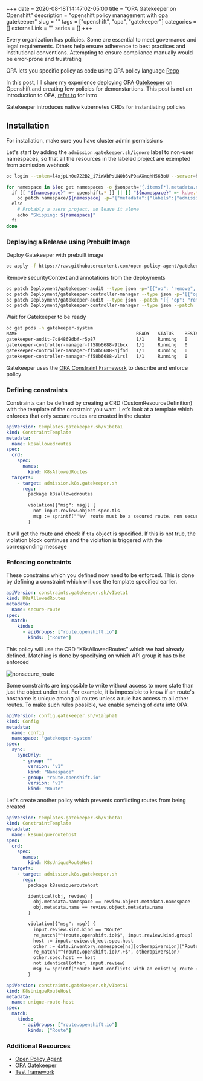 +++ 
date = 2020-08-18T14:47:02-05:00
title = "OPA Gatekeeper on Openshift"
description = "openshift policy management with opa gatekeeper"
slug = "" 
tags = ["openshift", "opa", "gatekeeper"]
categories = []
externalLink = ""
series = []
+++

Every organization has policies. Some are essential to meet governance and legal requirements. Others help ensure adherence to best practices and institutional conventions. Attempting to ensure compliance manually would be error-prone and frustrating

OPA lets you specific policy as code using OPA policy language [Rego](https://www.openpolicyagent.org/docs/latest/policy-language/)

In this post, I'll share my experience deploying OPA [Gatekeeper](https://github.com/open-policy-agent/gatekeeper) on Openshift and creating few policies for demonstartions. This post is not an introduction to OPA, [refer to](https://www.magalix.com/blog/introducing-policy-as-code-the-open-policy-agent-opa) for intro

Gatekeeper introduces native kubernetes CRDs for instantiating policies

## Installation

For installation, make sure you have cluster admin permissions

Let's start by adding the `admission.gatekeeper.sh/ignore` label to non-user namespaces, so that all the resources in the labeled project are exempted from admission webhook

```bash
oc login --token=l4xjpLh0e722B2_i7iWAbPsUNOb6vPDaAXnqhH563oU --server=https://api.cluster-1d4d.sandbox702.opentlc.com:6443

for namespace in $(oc get namespaces -o jsonpath='{.items[*].metadata.name}' | xargs); do
  if [[ "${namespace}" =~ openshift.* ]] || [[ "${namespace}" =~ kube.* ]] || [[ "${namespace}" =~ default ]]; then
    oc patch namespace/${namespace} -p='{"metadata":{"labels":{"admission.gatekeeper.sh/ignore":"true"}}}'
  else
    # Probably a users project, so leave it alone
    echo "Skipping: ${namespace}"
  fi
done
```

### Deploying a Release using Prebuilt Image

Deploy Gatekeeper with prebuilt image

```bash
oc apply -f https://raw.githubusercontent.com/open-policy-agent/gatekeeper/master/deploy/gatekeeper.yaml
```

Remove securityContext and annotations from the deployments

```bash
oc patch Deployment/gatekeeper-audit --type json -p='[{"op": "remove", "path": "/spec/template/metadata/annotations"}]' -n gatekeeper-system
oc patch Deployment/gatekeeper-controller-manager --type json -p='[{"op": "remove", "path": "/spec/template/metadata/annotations"}]' -n gatekeeper-system
oc patch Deployment/gatekeeper-audit --type json --patch '[{ "op": "remove", "path": "/spec/template/spec/containers/0/securityContext" }]' -n gatekeeper-system
oc patch Deployment/gatekeeper-controller-manager --type json --patch '[{ "op": "remove", "path": "/spec/template/spec/containers/0/securityContext" }]' -n gatekeeper-system
```

Wait for Gatekeeper to be ready

```bash
oc get pods -n gatekeeper-system
NAME                                            READY   STATUS    RESTARTS   AGE
gatekeeper-audit-7c84869dbf-r5p87               1/1     Running   0          2m34s
gatekeeper-controller-manager-ff58b6688-9tbxx   1/1     Running   0          3m23s
gatekeeper-controller-manager-ff58b6688-njfnd   1/1     Running   0          2m54s
gatekeeper-controller-manager-ff58b6688-vlrsl   1/1     Running   0          3m11s
```

Gatekeeper uses the [OPA Constraint Framework](https://github.com/open-policy-agent/frameworks/tree/master/constraint) to describe and enforce policy

### Defining constraints

Constraints can be defined by creating a CRD (CustomResourceDefinition) with the template of the constraint you want. Let’s look at a template which enforces that only secure routes are created in the cluster

```yaml
apiVersion: templates.gatekeeper.sh/v1beta1
kind: ConstraintTemplate
metadata:
  name: k8sallowedroutes
spec:
  crd:
    spec:
      names:
        kind: K8sAllowedRoutes
  targets:
    - target: admission.k8s.gatekeeper.sh
      rego: |
        package k8sallowedroutes

        violation[{"msg": msg}] {
          not input.review.object.spec.tls
          msg := sprintf("'%v' route must be a secured route. non secured routes are not permitted", [input.review.object.metadata.name])
        }
```

It will get the route and check if `tls` object is specified. If this is not true, the violation block continues and the violation is triggered with the corresponding message

### Enforcing constraints

These constrains which you defined now need to be enforced. This is done by defining a constraint which will use the template specified earlier.

```yaml
apiVersion: constraints.gatekeeper.sh/v1beta1
kind: K8sAllowedRoutes
metadata:
  name: secure-route
spec:
  match:
    kinds:
      - apiGroups: ["route.openshift.io"]
        kinds: ["Route"]
```

This policy will use the CRD “K8sAllowedRoutes” which we had already defined. Matching is done by specifying on which API group it has to be enforced


![nonsecure_route](/images/nonsecure-route.png)

Some constraints are impossible to write without access to more state than just the object under test. For example, it is impossible to know if an route's hostname is unique among all routes unless a rule has access to all other routes. To make such rules possible, we enable syncing of data into OPA.


```yaml
apiVersion: config.gatekeeper.sh/v1alpha1
kind: Config
metadata:
  name: config
  namespace: "gatekeeper-system"
spec:
  sync:
    syncOnly:
      - group: ""
        version: "v1"
        kind: "Namespace"
      - group: "route.openshift.io"
        version: "v1"
        kind: "Route"
```

Let's create another policy which prevents conflicting routes from being created

```yaml
apiVersion: templates.gatekeeper.sh/v1beta1
kind: ConstraintTemplate
metadata:
  name: k8suniqueroutehost
spec:
  crd:
    spec:
      names:
        kind: K8sUniqueRouteHost
  targets:
    - target: admission.k8s.gatekeeper.sh
      rego: |
        package k8suniqueroutehost

        identical(obj, review) {
          obj.metadata.namespace == review.object.metadata.namespace
          obj.metadata.name == review.object.metadata.name
        }

        violation[{"msg": msg}] {
          input.review.kind.kind == "Route"
          re_match("^(route.openshift.io)$", input.review.kind.group)
          host := input.review.object.spec.host
          other := data.inventory.namespace[ns][otherapiversion]["Route"][name]
          re_match("^(route.openshift.io)/.+$", otherapiversion)
          other.spec.host == host
          not identical(other, input.review)
          msg := sprintf("Route host conflicts with an existing route <%v>", [host])
        }
```

```yaml
apiVersion: constraints.gatekeeper.sh/v1beta1
kind: K8sUniqueRouteHost
metadata:
  name: unique-route-host
spec:
  match:
    kinds:
      - apiGroups: ["route.openshift.io"]
        kinds: ["Route"]
```

### Additional Resources

- [Open Policy Agent](https://www.openpolicyagent.org/docs/latest/)
- [OPA Gatekeeper](https://github.com/open-policy-agent/gatekeeper)
- [Test framework](https://github.com/open-policy-agent/conftest)
